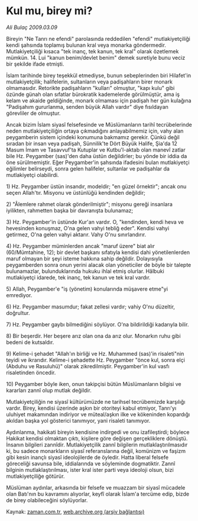 # Kul mu, birey mi?

*Ali Bulaç 2009.03.09*

<tr><td class="metin" colspan="2" style="padding-top: 20px; padding-left: 5px; padding-right: 10px;">Bireyin "Ne Tanrı ne efendi" parolasında reddedilen "efendi" mutlakiyetçiliği kendi şahsında toplamış bulunan kral veya monarka göndermedir. Mutlakiyetçiliği kısaca "tek inanç, tek kanun, tek kral" olarak özetlemek mümkün. 14. Lui "kanun benim/devlet benim" demek suretiyle bunu veciz bir şekilde ifade etmişti.</td></tr><tr><td class="metin" colspan="2" style="padding-top: 20px; padding-left: 5px; padding-right: 10px;"><p>İslam tarihinde birey teşekkül etmediyse, bunun sebeplerinden biri Hilafet'in mutlakiyetçilik; halifelerin, sultanların veya padişahların birer monark olmamasıdır. Retorikte padişahların "kulları" olmuştur, "kapı kulu" gibi özünde günah olan sıfatlar bürokratik kademelerde görülmüştür, ama iş kelam ve akaide geldiğinde, monark olmaması için padişah her gün kulağına "Padişahım gururlanma, senden büyük Allah vardır" diye fısıldayan görevliler de olmuştur.
<p>Ancak bizim İslam siyasî felsefesinde ve Müslümanların tarihî tecrübelerinde neden mutlakiyetçiliğin ortaya çıkmadığını anlayabilmemiz için, vahy alan peygamberin sistem içindeki konumuna bakmamız gerekir. Çünkü değil sıradan bir insan veya padişah, Sünnilik'te Dört Büyük Halife, Şia'da 12 Masum İmam ve Tasavvuf'ta Kutuplar ve Kutbu'l-aktab olan manevî zatlar bile Hz. Peygamber (sas)'den daha üstün değildirler; bu yönde bir iddia da öne sürülmemiştir. Eğer Peygamber'in şahsında ifadesini bulan mutlakiyetçi eğilimler belirseydi, sonra gelen halifeler, sultanlar ve padişahlar da mutlakiyetçi olabilirdi.
<p>1) Hz. Peygamber üstün insandır, modeldir; "en güzel örnektir"; ancak onu seçen Allah'tır. Misyonu ve üstünlüğü kendinden değildir;
<p>2) "Âlemlere rahmet olarak gönderilmiştir"; misyonu gereği insanlara iyilikten, rahmetten başka bir davranışta bulunamaz;
<p>3) Hz. Peygamber'in üstünde Kur'an vardır. O, "kendinden, kendi heva ve hevesinden konuşmaz, O'na gelen vahyi tebliğ eder". Kendisi vahyi getirmez, O'na gelen vahyi aktarır. Vahy O'nu sınırlandırır.
<p>4) Hz. Peygamber müminlerden ancak "maruf üzere" biat alır (60/Mümtahine, 12); bir devlet başkanı sıfatıyla kendisi dahi yönetilenlerden maruf olmayan bir şeyi isteme hakkına sahip değildir. Dolayısıyla peygamberden sonra onun yerini alacak olan yöneticiler de böyle bir talepte bulunamazlar, bulunduklarında hukuku ihlal etmiş olurlar. Hâlbuki mutlakiyetçi idarede, tek inanç, tek kanun ve tek kral vardır.
<p>5) Allah, Peygamber'e "iş (yönetim) konularında müşavere etme"yi emrediyor. 
<p>6) Hz. Peygamber masumdur; fakat zellesi vardır; vahiy O'nu düzeltir, doğrultur.
<p>7) Hz. Peygamber gaybı bilmediğini söylüyor. O'na bildirildiği kadarıyla bilir.
<p>8) Bir beşerdir. Her beşere arız olan ona da arız olur. Monarkın ruhu gibi bedeni de kutsaldır.
<p>9) Kelime-i şehadet "Allah'ın birliği ve Hz. Muhammed (sas)'in risaleti"nin teyidi ve ikrarıdır. Kelime-i şehadette Hz. Peygamber "önce kul, sonra elçi (Abduhu ve Rasuluhü)" olarak zikredilmiştir. Peygamber'in kul vasfı risaletinden öncedir.
<p>10) Peygamber böyle iken, onun takipçisi bütün Müslümanların bilgisi ve kararları zannî olup mutlak değildir.
<p>Mutlakiyetçiliğin ne siyasî kültürümüzde ne tarihsel tecrübemizde karşılığı vardır. Birey, kendisi üzerinde aşkın bir otoriteyi kabul etmiyor, Tanrı'yı uluhiyet makamından indiriyor ve müteal/aşkın ilke ve kökeninden kopardığı akıldan başka yol gösterici tanımıyor, yani risaleti tanımıyor.
<p>Aydınlanma, hakikati bireyin kendisine indirgedi ve onu izafileştirdi; böylece Hakikat kendisi olmaktan çıktı, kişilere göre değişen gerçekliklere dönüştü. İnsanın bilgileri zannîdir. Mutlakiyetçilik zannî bilgilerin mutlaklaştırılmasıdır ki, bu sadece monarkların siyasî referanslarına değil, komünizm ve faşizm gibi kesin inançlı siyasî ideolojilerde de öyledir. Hatta liberal felsefe göreceliği savunsa bile, iddialarında ve söyleminde dogmatiktir. Zannî bilginin mutlaklaştırılması, ister kral ister parti veya ideoloji olsun, bizi mutlakiyetçiliğe götürür. 
<p>Müslüman aydınlar, arkasında bir felsefe ve muazzam bir siyasî mücadele olan Batı'nın bu kavramını alıyorlar, keyfî olarak İslam'a tercüme edip, bizde de birey olabileceğini söylüyorlar. <br/></p></p></p></p></p></p></p></p></p></p></p></p></p></p></p></td></tr>

Kaynak: [zaman.com.tr](http://zaman.com.tr/yazar.do?yazino=823107), [web.archive.org (arşiv bağlantısı)](http://web.archive.org/web/20090315041356/http://www.zaman.com.tr:80/yazar.do?yazino=823107)
